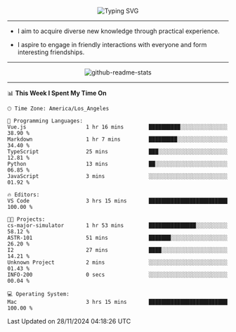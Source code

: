 <p align="center">
  <img src="https://readme-typing-svg.demolab.com?font=Fira+Code&weight=500&size=32&duration=2500&pause=1600&center=true&vCenter=true&random=false&width=1024&height=64&lines=Hi+there+%F0%9F%91%8B;I'm+delighted+you+could+make+it+here+%F0%9F%8E%89;I'm+Harry%2C+a+college+student+still+finding+my+way" alt="Typing SVG" />
</p>


---


- I aim to acquire diverse new knowledge through practical experience.

- I aspire to engage in friendly interactions with everyone and form interesting friendships.


---


<p align="center">
  <img src="https://github-readme-stats.vercel.app/api?username=Harry-Jing&show_icons=true" alt="github-readme-stats"/>
</p>


---

<!--START_SECTION:waka-->
📊 **This Week I Spent My Time On** 

```text
🕑︎ Time Zone: America/Los_Angeles

💬 Programming Languages: 
Vue.js                   1 hr 16 mins        ██████████░░░░░░░░░░░░░░░   38.90 % 
Markdown                 1 hr 7 mins         █████████░░░░░░░░░░░░░░░░   34.40 % 
TypeScript               25 mins             ███░░░░░░░░░░░░░░░░░░░░░░   12.81 % 
Python                   13 mins             ██░░░░░░░░░░░░░░░░░░░░░░░   06.85 % 
JavaScript               3 mins              ░░░░░░░░░░░░░░░░░░░░░░░░░   01.92 % 

🔥 Editors: 
VS Code                  3 hrs 15 mins       █████████████████████████   100.00 % 

🐱‍💻 Projects: 
cs-major-simulator       1 hr 53 mins        ███████████████░░░░░░░░░░   58.12 % 
ASTR-101                 51 mins             ███████░░░░░░░░░░░░░░░░░░   26.20 % 
I2                       27 mins             ████░░░░░░░░░░░░░░░░░░░░░   14.21 % 
Unknown Project          2 mins              ░░░░░░░░░░░░░░░░░░░░░░░░░   01.43 % 
INFO-200                 0 secs              ░░░░░░░░░░░░░░░░░░░░░░░░░   00.04 % 

💻 Operating System: 
Mac                      3 hrs 15 mins       █████████████████████████   100.00 % 
```


 Last Updated on 28/11/2024 04:18:26 UTC
<!--END_SECTION:waka-->
